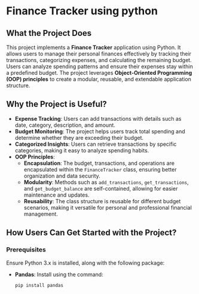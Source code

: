 # Finance Tracker using python

## What the Project Does
This project implements a **Finance Tracker** application using Python. It allows users to manage their personal finances effectively by tracking their transactions, categorizing expenses, and calculating the remaining budget. Users can analyze spending patterns and ensure their expenses stay within a predefined budget. The project leverages **Object-Oriented Programming (OOP) principles** to create a modular, reusable, and extendable application structure.

## Why the Project is Useful?
- **Expense Tracking**: Users can add transactions with details such as date, category, description, and amount.
- **Budget Monitoring**: The project helps users track total spending and determine whether they are exceeding their budget.
- **Categorized Insights**: Users can retrieve transactions by specific categories, making it easy to analyze spending habits.
- **OOP Principles**:
  - **Encapsulation**: The budget, transactions, and operations are encapsulated within the `FinanceTracker` class, ensuring better organization and data security.
  - **Modularity**: Methods such as `add_transactions`, `get_transactions`, and `get_budget_balance` are self-contained, allowing for easier maintenance and updates.
  - **Reusability**: The class structure is reusable for different budget scenarios, making it versatile for personal and professional financial management.

## How Users Can Get Started with the Project?

### Prerequisites
Ensure Python 3.x is installed, along with the following package:
- **Pandas**: Install using the command:
  ```bash
  pip install pandas
